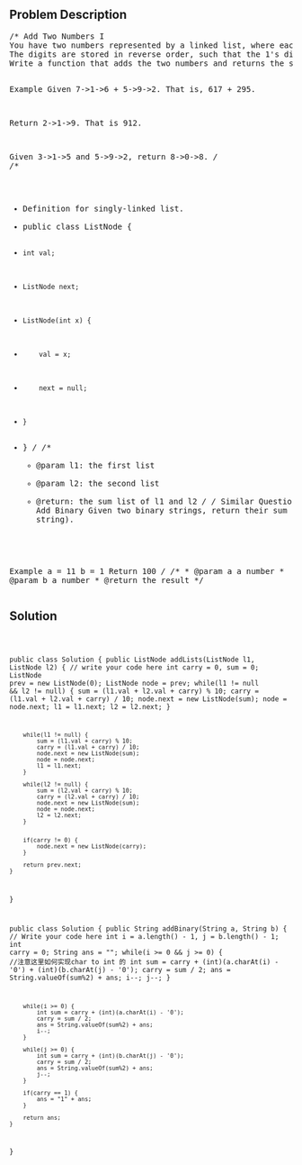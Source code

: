 <!--
<style>
  body { font-family: Arial, sans-serif; }
  .container { max-width: 400px; margin: auto; padding: 10px; }
  .comment-block { background-color: #f9f9f9; padding: 10px; border-left: 5px solid #ccc; max-width: 400px; margin: 20px auto; overflow-wrap: break-word; white-space: pre-wrap; }
  .code-block { background-color: #f4f4f4; padding: 10px; border: 1px solid #ddd; }
</style>
-->

<div class='container'>
<h2>Problem Description</h2>
<div class='comment-block'>
<pre>
/* Add Two Numbers I
You have two numbers represented by a linked list, where each node contains a single digit. 
The digits are stored in reverse order, such that the 1's digit is at the head of the list. 
Write a function that adds the two numbers and returns the sum as a linked list.

Example
Given 7->1->6 + 5->9->2. That is, 617 + 295.

Return 2->1->9. That is 912.

Given 3->1->5 and 5->9->2, return 8->0->8.
*/
/**
 * Definition for singly-linked list.
 * public class ListNode {
 *     int val;
 *     ListNode next;
 *     ListNode(int x) {
 *         val = x;
 *         next = null;      
 *     }
 * }
 */
    /**
     * @param l1: the first list
     * @param l2: the second list
     * @return: the sum list of l1 and l2 
     */
/* Similar Question: Add Binary
Given two binary strings, return their sum (also a binary string).

Example
a = 11
b = 1
Return 100
*/
    /**
     * @param a a number
     * @param b a number
     * @return the result
     */
</pre>
</div>

<h2>Solution</h2>
<div class='code-block'>
<pre><code class='language-java'>

public class Solution {
    public ListNode addLists(ListNode l1, ListNode l2) {
        // write your code here
        int carry = 0, sum = 0;
        ListNode prev = new ListNode(0);
        ListNode node = prev;
        while(l1 != null && l2 != null) {
            sum = (l1.val + l2.val + carry) % 10;
            carry = (l1.val + l2.val + carry) / 10;
            node.next = new ListNode(sum);
            node = node.next;
            l1 = l1.next;
            l2 = l2.next;
        }

        while(l1 != null) {
            sum = (l1.val + carry) % 10;
            carry = (l1.val + carry) / 10;
            node.next = new ListNode(sum);
            node = node.next;
            l1 = l1.next;
        }
        
        while(l2 != null) {
            sum = (l2.val + carry) % 10;
            carry = (l2.val + carry) / 10;
            node.next = new ListNode(sum);
            node = node.next;
            l2 = l2.next;
        }

      
        if(carry != 0) {
            node.next = new ListNode(carry);
        }
        
        return prev.next;
    }
}


public class Solution {
    public String addBinary(String a, String b) {
        // Write your code here
        int i = a.length() - 1, j = b.length() - 1;
        int carry = 0;
        String ans = "";
        while(i >= 0 && j >= 0) { //注意这里如何实现char to int 的
            int sum = carry + (int)(a.charAt(i) - '0') + (int)(b.charAt(j) - '0');
            carry = sum / 2;
            ans = String.valueOf(sum%2) + ans;
            i--;
            j--;
        }
        
        while(i >= 0) {
            int sum = carry + (int)(a.charAt(i) - '0');
            carry = sum / 2;
            ans = String.valueOf(sum%2) + ans;
            i--;
        }
        
        while(j >= 0) {
            int sum = carry + (int)(b.charAt(j) - '0');
            carry = sum / 2;
            ans = String.valueOf(sum%2) + ans;
            j--;
        }  
        
        if(carry == 1) {
            ans = "1" + ans;
        }
            
        return ans;
    }
}


</code></pre>
</div>
</div>
